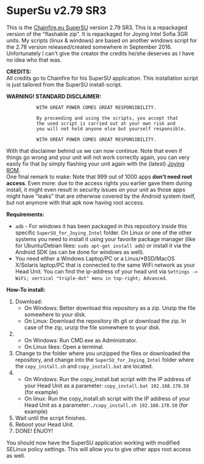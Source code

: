 # SuperSu v2.79 SR3
This is the [Chainfire.eu SuperSU](https://chainfire.eu/) version 2.79 SR3. This is a repackaged version of the "flashable zip". It is repackaged for Joying Intel Sofia 3GR units.
My scripts (linux & windows) are based on another windows script for the 2.78 version released/created somewhere in September 2016. Unfortunately I can't give the creator the credits he/she deserves as I have no idea who that was.

**CREDITS:**</br>
All credits go to Chainfire for his SuperSU application. This installation script is just tailored from the SuperSU install-script.

**WARNING!  STANDARD DISCLAIMER:**

               WITH GREAT POWER COMES GREAT RESPONSIBILITY.

               By proceeding and using the scripts, you accept that
               the used script is carried out at your own risk and
               you will not hold anyone else but yourself responsible.

               WITH GREAT POWER COMES GREAT RESPONSIBILITY.
 

With that disclaimer behind us we can now continue. Note that even if things go wrong and your unit will not work correctly again, you can very easily fix that by simply flashing your unit again with the (latest) [Joying ROM](https://www.carjoying.com/Joying-blog/59.html).</br>
One final remark to make: Note that 999 out of 1000 apps **don't need root access**. Even more: due to the access rights you earlier gave them during install, it might even result in security issues on your unit as those apps might have "leaks" that are otherwise covered by the Android system itself, but not anymore with that apk now having root access.

**Requirements:**</br>
  * `adb` - For windows it has been packaged in this repository inside this specific `SuperSU_for_Joying_Intel` folder. On Linux or one of the other systems you need to install it using your favorite package manager (like for Ubuntu/Debian likes: `sudo apt-get install adb`) or install it via the Android SDK (as can be done for windows as well).
  * You need either a Windows Laptop/PC or a Linux/\*BSD/MacOS X/Solaris laptop/PC that is connected to the same WiFi network as your Head Unit. You can find the ip-address of your head unit via `Settings -> WiFi; vertical "triple-dot" menu in top-right; Advanced`. 

**How-To install:**</br>
1. Download:
    * On Windows: Better download this repository as a zip. Unzip the file somewhere to your disk.
    * On Linux: Download the repository ith git or download the zip. In case of the zip, unzip the file somewhere to your disk.
2. 
    * On Windows: Run CMD.exe as Administrator. 
    * On Linux likes: Open a terminal.
3. Change to the folder where you unzipped the files or downloaded the repository, and change into the `SuperSU_for_Joying_Intel` folder where the `copy_install.sh` and `copy_install.bat` are located.
4. 
    * On Windows: Run the copy_install.bat script with the IP address of your Head Unit as a parameter: `copy_install.bat 192.168.178.50` (for example)
    * On linux: Run the copy_install.sh script with the IP address of your Head Unit as a parameter:`./copy_install.sh 192.168.178.50` (for example)
5. Wait until the script finishes.
6. Reboot your Head Unit.
7. DONE! ENJOY!

You should now have the SuperSU application working with modified SELinux policy settings. This will allow you to give other apps root access as well.

